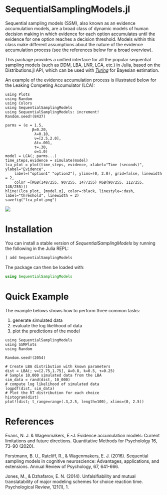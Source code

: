 # SequentialSamplingModels.jl

Sequential sampling models (SSM), also known as an evidence accumulation models, are a broad class of dynamic models of human decision making in which evidence for each option accumulates until the evidence for one option reaches a decision threshold. Models within this class make different assumptions about the nature of the evidence accumulation process (see the references below for a broad overview).

This package provides a unified interface for all the popular sequential sampling models (such as DDM, LBA, LNR, LCA, etc.) in Julia, based on the Distributions.jl API, which can be used with [*Turing*](https://turing.ml/) for Bayesian estimation.

An example of the evidence accumulation process is illustrated below for the Leaking Competing Accumulator (LCA):

```@setup accumulation
using Plots
using Random
using Colors
using SequentialSamplingModels
using SequentialSamplingModels: increment!
Random.seed!(8437)

parms = (α = 1.5,
            β=0.20,
             λ=0.10,
             ν=[2.5,2.0],
             Δt=.001,
             τ=.30,
             σ=1.0)
model = LCA(; parms...)
time_steps,evidence = simulate(model)
lca_plot = plot(time_steps, evidence, xlabel="Time (seconds)", ylabel="Evidence",
    label=["option1" "option2"], ylims=(0, 2.0), grid=false, linewidth = 2,
    color =[RGB(148/255, 90/255, 147/255) RGB(90/255, 112/255, 148/255)])
hline!(lca_plot, [model.α], color=:black, linestyle=:dash, label="threshold", linewidth = 2)
savefig("lca_plot.png")
```

![](lca_plot.png)
# Installation

You can install a stable version of *SequentialSamplingModels* by running the following in the Julia REPL:

```julia
] add SequentialSamplingModels
```

The package can then be loaded with:

```julia
using SequentialSamplingModels
```

# Quick Example

The example belows shows how to perform three common tasks:

1. generate simulated data
2. evaluate the log likelihood of data
3. plot the predictions of the model

```@example quick_example
using SequentialSamplingModels
using SSMPlots
using Random

Random.seed!(2054)

# Create LBA distribution with known parameters
dist = LBA(; ν=[2.75,1.75], A=0.8, k=0.5, τ=0.25)
# Sample 10,000 simulated data from the LBA
sim_data = rand(dist, 10_000)
# compute log likelihood of simulated data 
logpdf(dist, sim_data)
# Plot the RT distribution for each choice
histogram(dist)
plot!(dist; t_range=range(.3,2.5, length=100), xlims=(0, 2.5))
```

# References
Evans, N. J. & Wagenmakers, E.-J. Evidence accumulation models: Current limitations and future directions. Quantitative Methods for Psychololgy 16, 73–90 (2020).

Forstmann, B. U., Ratcliff, R., & Wagenmakers, E. J. (2016). Sequential sampling models in cognitive neuroscience: Advantages, applications, and extensions. Annual Review of Psychology, 67, 641-666.

Jones, M., & Dzhafarov, E. N. (2014). Unfalsifiability and mutual translatability of major modeling schemes for choice reaction time. Psychological Review, 121(1), 1.